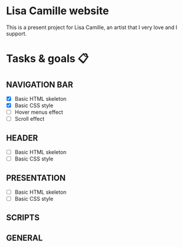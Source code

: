 # Lisa Camille website
This is a present project for Lisa Camille, an artist that I very love and I support.

# Tasks & goals 📋

## NAVIGATION BAR
- [x] Basic HTML skeleton
- [x] Basic CSS style
- [ ] Hover menus effect
- [ ] Scroll effect

## HEADER
- [ ] Basic HTML skeleton
- [ ] Basic CSS style

## PRESENTATION
- [ ] Basic HTML skeleton
- [ ] Basic CSS style

## SCRIPTS

## GENERAL